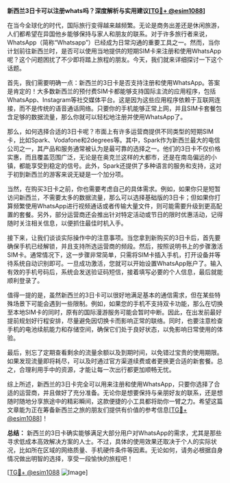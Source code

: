 **新西兰3日卡可以注册whats吗？深度解析与实用建议[[TG💪+ @esim1088](https://t.me/s/esim1088)]**

在当今全球化的时代，国际旅行变得越来越频繁。无论是商务出差还是休闲旅游，人们都希望在异国他乡能够保持与家人和朋友的联系。对于许多旅行者来说，WhatsApp（简称“Whatsapp”）已经成为日常沟通的重要工具之一。然而，当你计划前往新西兰时，是否可以使用当地提供的短期SIM卡来注册和使用WhatsApp呢？这个问题困扰了不少即将踏上旅程的朋友。今天，我们就来详细探讨一下这个话题。

首先，我们需要明确一点：新西兰的3日卡是否支持注册和使用WhatsApp。答案是肯定的！大多数新西兰的预付费SIM卡都能够支持国际主流的应用程序，包括WhatsApp、Instagram等社交媒体平台。这是因为这些应用程序依赖于互联网连接，而不是传统的语音通话网络。只要你的手机能够正常上网，并且SIM卡套餐包含足够的数据流量，那么你就可以轻松地注册并使用WhatsApp了。

那么，如何选择合适的3日卡呢？市面上有许多运营商提供不同类型的短期SIM卡，比如Spark、Vodafone和2degrees等。其中，Spark作为新西兰最大的电信公司之一，其产品和服务通常被认为是最可靠的选择之一。他们的3日卡不仅价格实惠，而且覆盖范围广泛，无论是在奥克兰这样的大都市，还是在南岛偏远的小镇，都能享受到稳定的信号。此外，Spark还提供了多种语言的服务和支持，这对于初到新西兰的游客来说无疑是一个加分项。

当然，在购买3日卡之前，你也需要考虑自己的具体需求。例如，如果你只是短暂访问新西兰，不需要太多的数据流量，那么可以选择基础版的3日卡；但如果你打算频繁使用WhatsApp进行视频通话或者传输大量文件，则可能需要升级到更高配置的套餐。另外，部分运营商还会推出针对特定活动或节日的限时优惠活动，记得随时关注相关信息，以便抓住最佳时机入手。

接下来，让我们谈谈实际操作中的注意事项。当您拿到新购买的3日卡后，首先要确保手机已经解锁，并且支持所选运营商的频段。然后，按照说明书上的步骤激活SIM卡。通常情况下，这一步骤非常简单，只需将SIM卡插入手机，打开设备并等待系统自动识别即可。一旦成功激活，您就可以开始设置WhatsApp账户了。输入有效的手机号码后，系统会发送验证码短信，接着填写必要的个人信息，最后就能顺利登录了。

值得一提的是，虽然新西兰的3日卡可以很好地满足基本的通信需求，但在某些特殊场景下可能会遇到一些限制。例如，如果您的手机不支持双卡功能，那么在切换至本地SIM卡的同时，原有的国际漫游服务可能会暂时中断。因此，在出发前最好提前规划好行程安排，尽量避免因切换卡而影响正常的联络。同时，也要注意检查手机的电池续航能力和存储空间，确保它们处于良好状态，以免影响日常使用的体验。

最后，别忘了定期查看剩余的流量余额以及到期时间，以免错过宝贵的使用期限。如果发现流量即将耗尽，可以及时通过官方渠道续费或者更换更合适的新套餐。总之，合理利用手中的资源，才能让每一次出行都更加顺畅无忧。

综上所述，新西兰的3日卡完全可以用来注册和使用WhatsApp，只要你选择了合适的运营商，并且做好了充分准备。无论你是想要保持与亲朋好友的联系，还是想随时随地分享旅途中的精彩瞬间，这款便捷的小工具都将助你一臂之力。希望这篇文章能为正在筹备新西兰之旅的朋友们提供有价值的参考信息[[TG💪+ @esim1088](https://t.me/s/esim1088)]！

**总结：**
新西兰的3日卡确实能够满足大部分用户对WhatsApp的需求，尤其是那些寻求低成本高效解决方案的人士。不过，具体的使用效果还取决于个人的实际状况，比如所在区域的网络质量、手机硬件条件等因素。无论如何，请务必根据自身情况做出明智的选择，享受一段愉快的旅程吧！

[[TG💪+ @esim1088](https://t.me/s/esim1088) ![Image](https://i.postimg.cc/4NQfJmqS/Snipaste-2025-05-13-00-14-12.png)]